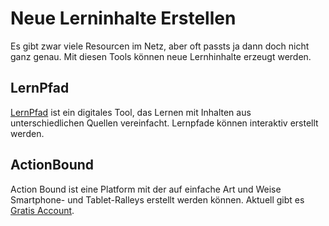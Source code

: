 # Neue Lerninhalte Erstellen

Es gibt zwar viele Resourcen im Netz, aber oft passts ja dann doch nicht ganz genau. Mit diesen Tools können neue Lernhinhalte erzeugt werden.

## LernPfad

[LernPfad](https://lernpfad.ch/) ist ein digitales Tool, das Lernen mit Inhalten aus unterschiedlichen Quellen vereinfacht. Lernpfade können interaktiv erstellt werden. 

## ActionBound

Action Bound ist eine Platform mit der auf einfache Art und Weise Smartphone- und Tablet-Ralleys erstellt werden können. Aktuell gibt es [Gratis Account](https://de.actionbound.com/blog/5e70860e1895f72b8f6f4dae).
